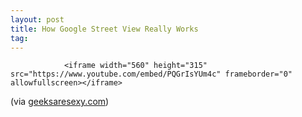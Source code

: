 ```yaml
---
layout: post
title: How Google Street View Really Works
tag: 
---
```



                <iframe width="560" height="315" src="https://www.youtube.com/embed/PQGrIsYUm4c" frameborder="0" allowfullscreen></iframe>
<p>(via <a href="http://www.geeksaresexy.net/2009/09/10/how-google-street-view-works-in-stop-motion/">geeksaresexy.com</a>)</p>
            

